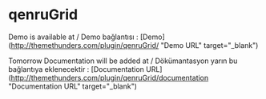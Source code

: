 # qenruGrid

Demo is available at / Demo bağlantısı : [Demo](http://themethunders.com/plugin/qenruGrid/ "Demo URL" target="_blank")

Tomorrow Documentation will be added at / Dökümantasyon yarın bu bağlantıya eklenecektir : [Documentation URL](http://themethunders.com/plugin/qenruGrid/documentation "Documentation URL" target="_blank")
